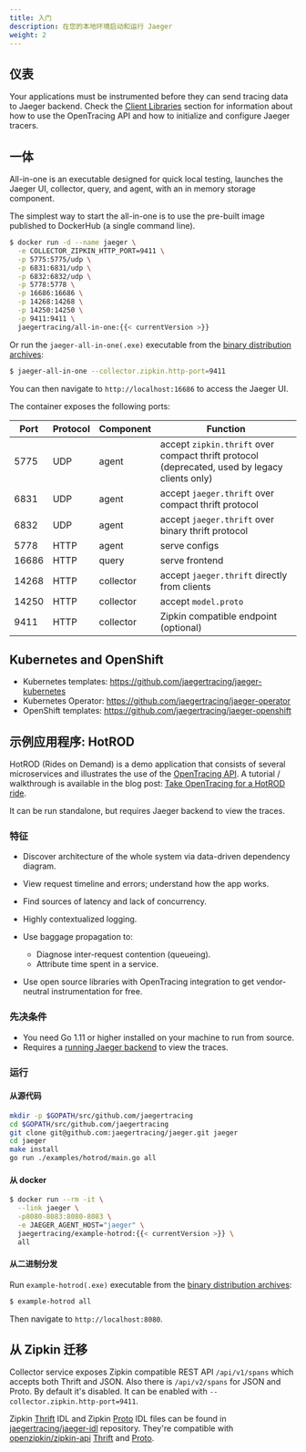```yaml
---
title: 入门
description: 在您的本地环境启动和运行 Jaeger
weight: 2
---
```


## 仪表

Your applications must be instrumented before they can send tracing data to Jaeger backend. Check the [Client Libraries](../client-libraries) section for information about how to use the OpenTracing API and how to initialize and configure Jaeger tracers.

## 一体

All-in-one is an executable designed for quick local testing, launches the Jaeger UI, collector, query, and agent, with an in memory storage component.

The simplest way to start the all-in-one is to use the pre-built image published to DockerHub (a single command line).

```bash
$ docker run -d --name jaeger \
  -e COLLECTOR_ZIPKIN_HTTP_PORT=9411 \
  -p 5775:5775/udp \
  -p 6831:6831/udp \
  -p 6832:6832/udp \
  -p 5778:5778 \
  -p 16686:16686 \
  -p 14268:14268 \
  -p 14250:14250 \
  -p 9411:9411 \
  jaegertracing/all-in-one:{{< currentVersion >}}
```

Or run the `jaeger-all-in-one(.exe)` executable from the [binary distribution archives][download]:

```bash
$ jaeger-all-in-one --collector.zipkin.http-port=9411
```

You can then navigate to `http://localhost:16686` to access the Jaeger UI.

The container exposes the following ports:

| Port  | Protocol | Component | Function                                                                                      |
| ----- | -------- | --------- | --------------------------------------------------------------------------------------------- |
| 5775  | UDP      | agent     | accept `zipkin.thrift` over compact thrift protocol (deprecated, used by legacy clients only) |
| 6831  | UDP      | agent     | accept `jaeger.thrift` over compact thrift protocol                                           |
| 6832  | UDP      | agent     | accept `jaeger.thrift` over binary thrift protocol                                            |
| 5778  | HTTP     | agent     | serve configs                                                                                 |
| 16686 | HTTP     | query     | serve frontend                                                                                |
| 14268 | HTTP     | collector | accept `jaeger.thrift` directly from clients                                                  |
| 14250 | HTTP     | collector | accept `model.proto`                                                                          |
| 9411  | HTTP     | collector | Zipkin compatible endpoint (optional)                                                         |

## Kubernetes and OpenShift

- Kubernetes templates: https://github.com/jaegertracing/jaeger-kubernetes
- Kubernetes Operator: https://github.com/jaegertracing/jaeger-operator
- OpenShift templates: https://github.com/jaegertracing/jaeger-openshift

## 示例应用程序: HotROD

HotROD (Rides on Demand) is a demo application that consists of several microservices and
illustrates the use of the [OpenTracing API](http://opentracing.io).
A tutorial / walkthrough is available in the blog post:
[Take OpenTracing for a HotROD ride][hotrod-tutorial].

It can be run standalone, but requires Jaeger backend to view the traces.

### 特征

- Discover architecture of the whole system via data-driven dependency
  diagram.
- View request timeline and errors; understand how the app works.
- Find sources of latency and lack of concurrency.
- Highly contextualized logging.
- Use baggage propagation to:

  - Diagnose inter-request contention (queueing).
  - Attribute time spent in a service.

- Use open source libraries with OpenTracing integration to get
  vendor-neutral instrumentation for free.

### 先决条件

- You need Go 1.11 or higher installed on your machine to run from source.
- Requires a [running Jaeger backend](#all-in-one) to view the traces.

### 运行

#### 从源代码

```bash
mkdir -p $GOPATH/src/github.com/jaegertracing
cd $GOPATH/src/github.com/jaegertracing
git clone git@github.com:jaegertracing/jaeger.git jaeger
cd jaeger
make install
go run ./examples/hotrod/main.go all
```

#### 从 docker

```bash
$ docker run --rm -it \
  --link jaeger \
  -p8080-8083:8080-8083 \
  -e JAEGER_AGENT_HOST="jaeger" \
  jaegertracing/example-hotrod:{{< currentVersion >}} \
  all
```

#### 从二进制分发

Run `example-hotrod(.exe)` executable from the [binary distribution archives][download]:

```bash
$ example-hotrod all
```

Then navigate to `http://localhost:8080`.

## 从 Zipkin 迁移

Collector service exposes Zipkin compatible REST API `/api/v1/spans` which accepts both Thrift and JSON. Also there is `/api/v2/spans` for JSON and Proto.
By default it's disabled. It can be enabled with `--collector.zipkin.http-port=9411`.

Zipkin [Thrift](https://github.com/jaegertracing/jaeger-idl/blob/master/thrift/zipkincore.thrift) IDL and Zipkin [Proto](https://github.com/jaegertracing/jaeger-idl/blob/master/proto/zipkin.proto) IDL files can be found in [jaegertracing/jaeger-idl](https://github.com/jaegertracing/jaeger-idl) repository.
They're compatible with [openzipkin/zipkin-api](https://github.com/openzipkin/zipkin-api) [Thrift](https://github.com/openzipkin/zipkin-api/blob/master/thrift/zipkinCore.thrift) and [Proto](https://github.com/openzipkin/zipkin-api/blob/master/zipkin.proto).

[hotrod-tutorial]: https://medium.com/@YuriShkuro/take-opentracing-for-a-hotrod-ride-f6e3141f7941
[download]: ../../../download/

